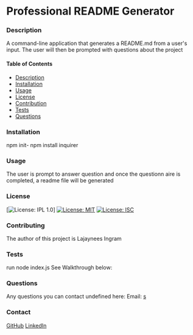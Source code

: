# Professional README Generator

### Description
  A command-line application that generates a README.md
 from a user's input. The user will then be prompted with questions about the project

#### Table of Contents
 - [Description](#description)
 - [Installation](#installation)
 - [Usage](#usage)
 - [License](#license)
 - [Contribution](#contribution)
 - [Tests](#tests)
 - [Questions](#questions)

### Installation
  npm init- npm install inquirer

### Usage
  The user  is prompt to answer question and  once the questionn
aire is completed, a readme file will be generated

### License

[![License: IPL 1.0](https://img.shields.io/badge/License-IPL%201.0-blue.svg)]
[![License: MIT](https://img.shields.io/badge/License-MIT-yellow.svg)](https://opensource.org/licenses/MIT)
[![License: ISC](https://img.shields.io/badge/License-ISC-blue.svg)](https://opensource.org/licenses/ISC)

### Contributing 
The author of this project is Lajaynees Ingram 
### Tests
run node index.js
See Walkthrough below:

### Questions
Any questions you can contact undefined here:
Email: [s](mailto:lscingram@yahoo.com)

### Contact
[GitHub](https://github.com/s)
[LinkedIn](https://www.linkedin.com/in/s-ab45a619a/)
